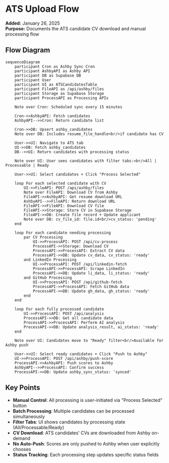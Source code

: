 # ATS Upload Flow

**Added:** January 26, 2025  
**Purpose:** Documents the ATS candidate CV download and manual processing flow

## Flow Diagram

```mermaid
sequenceDiagram
    participant Cron as Ashby Sync Cron
    participant AshbyAPI as Ashby API
    participant DB as Supabase DB
    participant User
    participant UI as ATSCandidatesTable
    participant FileAPI as /api/ashby/files
    participant Storage as Supabase Storage
    participant ProcessAPI as Processing APIs

    Note over Cron: Scheduled sync every 15 minutes
    
    Cron->>AshbyAPI: Fetch candidates
    AshbyAPI-->>Cron: Return candidate list
    
    Cron->>DB: Upsert ashby_candidates
    Note over DB: Includes resume_file_handle<br/>if candidate has CV
    
    User->>UI: Navigate to ATS tab
    UI->>DB: Fetch ashby_candidates
    DB-->>UI: Return candidates with processing status
    
    Note over UI: User sees candidates with filter tabs:<br/>All | Processable | Ready
    
    User->>UI: Select candidates + Click "Process Selected"
    
    loop For each selected candidate with CV
        UI->>FileAPI: POST /api/ashby/files
        Note over FileAPI: Download CV from Ashby
        FileAPI->>AshbyAPI: Get resume download URL
        AshbyAPI-->>FileAPI: Return download URL
        FileAPI->>FileAPI: Download CV file
        FileAPI->>Storage: Store CV in Supabase Storage
        FileAPI->>DB: Create file record + Update applicant
        Note over DB: cv_file_id: file.id<br/>cv_status: 'pending'
    end
    
    loop For each candidate needing processing
        par CV Processing
            UI->>ProcessAPI: POST /api/cv-process
            ProcessAPI->>Storage: Download CV
            ProcessAPI->>ProcessAPI: Extract CV data
            ProcessAPI->>DB: Update cv_data, cv_status: 'ready'
        and LinkedIn Processing
            UI->>ProcessAPI: POST /api/linkedin-fetch
            ProcessAPI->>ProcessAPI: Scrape LinkedIn
            ProcessAPI->>DB: Update li_data, li_status: 'ready'
        and GitHub Processing
            UI->>ProcessAPI: POST /api/github-fetch
            ProcessAPI->>ProcessAPI: Fetch GitHub data
            ProcessAPI->>DB: Update gh_data, gh_status: 'ready'
        end
    end
    
    loop For each fully processed candidate
        UI->>ProcessAPI: POST /api/analysis
        ProcessAPI->>DB: Get all candidate data
        ProcessAPI->>ProcessAPI: Perform AI analysis
        ProcessAPI->>DB: Update analysis_result, ai_status: 'ready'
    end
    
    Note over UI: Candidates move to "Ready" filter<br/>Available for Ashby push
    
    User->>UI: Select ready candidates + Click "Push to Ashby"
    UI->>ProcessAPI: POST /api/ashby/push-score
    ProcessAPI->>AshbyAPI: Push scores to Ashby
    AshbyAPI-->>ProcessAPI: Confirm success
    ProcessAPI->>DB: Update ashby_sync_status: 'synced'
```

## Key Points

- **Manual Control**: All processing is user-initiated via "Process Selected" button
- **Batch Processing**: Multiple candidates can be processed simultaneously
- **Filter Tabs**: UI shows candidates by processing state (All/Processable/Ready)
- **CV Download**: ATS candidates' CVs are downloaded from Ashby on-demand
- **No Auto-Push**: Scores are only pushed to Ashby when user explicitly chooses
- **Status Tracking**: Each processing step updates specific status fields
